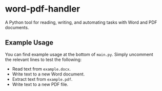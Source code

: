 # word-pdf-handler
A Python tool for reading, writing, and automating tasks with Word and PDF documents.

## Example Usage
You can find example usage at the bottom of `main.py`. Simply uncomment the relevant lines to test the following:
- Read text from `example.docx`.
- Write text to a new Word document.
- Extract text from `example.pdf`.
- Write text to a new PDF file.
